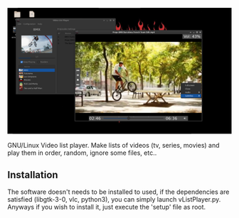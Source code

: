 
![Player Window](https://github.com/rsm-gh/vlist-player/blob/master/preview/player.png)

GNU/Linux Video list player. Make lists of videos (tv, series, movies) and play them in order, random, ignore some files, etc..


## Installation

The software doesn't needs to be installed to used, if the dependencies are satisfied (libgtk-3-0, vlc, python3), you can simply launch vListPlayer.py. Anyways if you wish to install it, just execute the 'setup' file as root.
